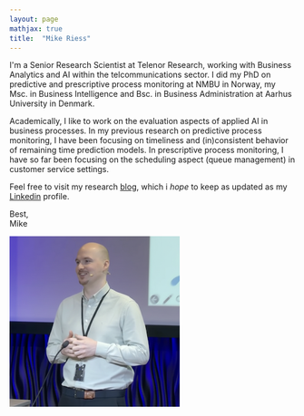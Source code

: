 ```yaml
---
layout: page
mathjax: true
title:  "Mike Riess"
--- 
```

I'm a Senior Research Scientist at Telenor Research, working with Business Analytics and AI within the telcommunications sector. I did my PhD on predictive and prescriptive process monitoring at NMBU in Norway, my Msc. in Business Intelligence and Bsc. in Business Administration at Aarhus University in Denmark. 

Academically, I like to work on the evaluation aspects of applied AI in business processes. In my previous research on predictive process monitoring, I have been focusing on timeliness and (in)consistent behavior of remaining time prediction models. In prescriptive process monitoring, I have so far been focusing on the scheduling aspect (queue management) in customer service settings.

Feel free to visit my research <a href="https://mikeriess.github.io/blog/">blog</a>, which i _hope_ to keep as updated as my <a href="https://www.linkedin.com/in/mike-riess-8ba5796b/">Linkedin</a> profile.

Best,<br>
Mike

![Mike](Mike.png)




